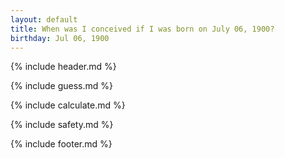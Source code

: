 ```yaml
---
layout: default
title: When was I conceived if I was born on July 06, 1900?
birthday: Jul 06, 1900
---
```


{% include header.md %}

{% include guess.md %}

{% include calculate.md %}

{% include safety.md %}

{% include footer.md %}



